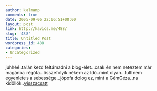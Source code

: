```yaml
---
author: kalmanp
comments: true
date: 2005-09-06 22:06:51+00:00
layout: post
link: http://kavics.me/488/
slug: '488'
title: Untitled Post
wordpress_id: 488
categories:
- Uncategorized
---
```


juhhéé..talán kezd feltámadni a blog-élet...csak én nem neteztem már magánba régóta...összefolyik nékem az Idő..mint olyan...full nem egyenletes a sebessége...jópofa dolog ez, mint a GémGéza..na kidöllök..[visszacsatt](http://kavics.freeblog.hu/archives/2004_Sep_kavics.htm#241655)
